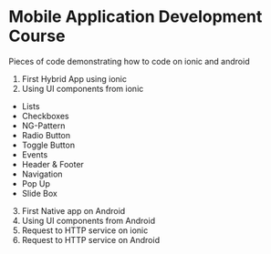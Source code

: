 # Mobile Application Development Course
Pieces of code demonstrating how to code on ionic and android
1. First Hybrid App using ionic
2. Using UI components from ionic
  * Lists
  * Checkboxes
  * NG-Pattern
  * Radio Button
  * Toggle Button
  * Events
  * Header & Footer
  * Navigation
  * Pop Up
  * Slide Box
  
3. First Native app on Android
4. Using UI components from Android
5. Request to HTTP service on ionic
6. Request to HTTP service on Android


